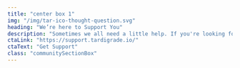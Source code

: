 ```yaml
---
title: "center box 1"
img: "/img/tar-ico-thought-question.svg"
heading: "We’re here to Support You"
description: "Sometimes we all need a little help. If you're looking for online tutorials, user guides, videos, technical documentation, or anything else to help you get your storage node up and running, the community is the place to be."
ctaLink: "https://support.tardigrade.io/"
ctaText: "Get Support"
class: "communitySectionBox"
---
```

